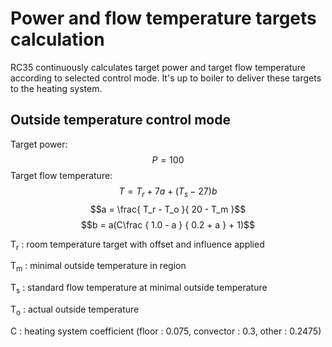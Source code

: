 # Power and flow temperature targets calculation
RC35 continuously calculates target power and target flow temperature according to selected control mode. It's up to boiler to deliver these targets to the heating system.

## Outside temperature control mode
Target power:
$$P = 100$$
Target flow temperature:
$$T = T_r + 7a + (T_s - 27)b$$
$$a = \frac{ T_r - T_o }{ 20 - T_m }$$
$$b = a(C\frac { 1.0 - a } { 0.2 + a } + 1)$$

T<sub>r</sub> : room temperature target with offset and influence applied

T<sub>m</sub> : minimal outside temperature in region

T<sub>s</sub> : standard flow temperature at minimal outside temperature

T<sub>o</sub> : actual outside temperature

C : heating system coefficient (floor : 0.075, convector : 0.3, other : 0.2475)
